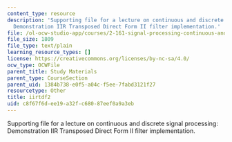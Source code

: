 ```yaml
---
content_type: resource
description: 'Supporting file for a lecture on continuous and discrete signal processing:
  Demonstration IIR Transposed Direct Form II filter implementation.'
file: /ol-ocw-studio-app/courses/2-161-signal-processing-continuous-and-discrete-fall-2008/c8f67f6dee19a32fc68087eef0a9a3eb_iirtdf2.m
file_size: 1809
file_type: text/plain
learning_resource_types: []
license: https://creativecommons.org/licenses/by-nc-sa/4.0/
ocw_type: OCWFile
parent_title: Study Materials
parent_type: CourseSection
parent_uid: 1384b738-e0f5-a04c-f5ee-7fabd3121f27
resourcetype: Other
title: iirtdf2
uid: c8f67f6d-ee19-a32f-c680-87eef0a9a3eb
---
```

Supporting file for a lecture on continuous and discrete signal processing: Demonstration IIR Transposed Direct Form II filter implementation.